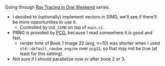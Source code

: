 Going through [Ray Tracing in One Weekend](https://raytracing.github.io/) series.

- I decided to (optionally) implement vectors in SIMD, we'll see if there'll be more opportunities to use it.
  - Controlled by `USE_SIMD` on top of `main.cc`.
- PRNG is provided by [PCG](http://www.pcg-random.org/), because I read somewhere it is good and fast.
  - render time of Book 1 Image 22 (avg, n=10) was shorter when I used `std::default_random_engine` over `pcg32`, so that may not be true (at least for this setting).
- Not sure if I should parallelize now or after book 2 or 3.